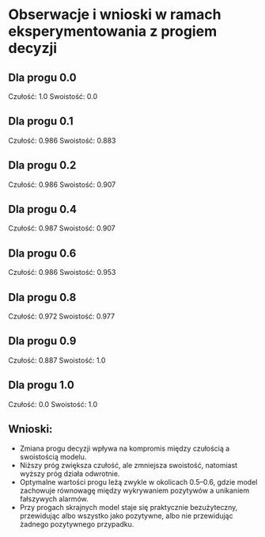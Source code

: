 # Obserwacje i wnioski w ramach eksperymentowania z progiem decyzji

## Dla progu 0.0
Czułość: 1.0
Swoistość: 0.0

## Dla progu 0.1
Czułość: 0.986
Swoistość: 0.883

## Dla progu 0.2
Czułość: 0.986
Swoistość: 0.907

## Dla progu 0.4
Czułość: 0.987
Swoistość: 0.907

## Dla progu 0.6
Czułość: 0.986
Swoistość: 0.953

## Dla progu 0.8
Czułość: 0.972
Swoistość: 0.977

## Dla progu 0.9
Czułość: 0.887
Swoistość: 1.0

## Dla progu 1.0
Czułość: 0.0
Swoistość: 1.0

## Wnioski:
- Zmiana progu decyzji wpływa na kompromis między czułością a swoistością modelu.  
- Niższy próg zwiększa czułość, ale zmniejsza swoistość, natomiast wyższy próg działa odwrotnie.  
- Optymalne wartości progu leżą zwykle w okolicach 0.5–0.6, gdzie model zachowuje równowagę między wykrywaniem pozytywów a unikaniem fałszywych alarmów.  
- Przy progach skrajnych model staje się praktycznie bezużyteczny, przewidując albo wszystko jako pozytywne, albo nie przewidując żadnego pozytywnego przypadku.
